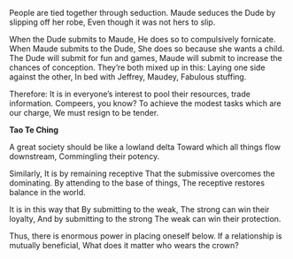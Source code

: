 People are tied together through seduction.
Maude seduces the Dude by slipping off her robe,
Even though it was not hers to slip.

When the Dude submits to Maude,
He does so to compulsively fornicate.
When Maude submits to the Dude,
She does so because she wants a child.
The Dude will submit for fun and games,
Maude will submit to increase the chances of conception.
They’re both mixed up in this:
Laying one side against the other,
In bed with Jeffrey, Maudey,
Fabulous stuffing.

Therefore:
It is in everyone’s interest to pool their resources, trade information. Compeers, you know?
To achieve the modest tasks which are our charge,
We must resign to be tender.

**Tao Te Ching**

A great society should be like a lowland delta
Toward which all things flow downstream,
Commingling their potency.

Similarly,
It is by remaining receptive
That the submissive overcomes the dominating.
By attending to the base of things,
The receptive restores balance in the world.

It is in this way that
By submitting to the weak,
The strong can win their loyalty,
And by submitting to the strong
The weak can win their protection.

Thus, there is enormous power in placing oneself below.
If a relationship is mutually beneficial,
What does it matter who wears the crown?